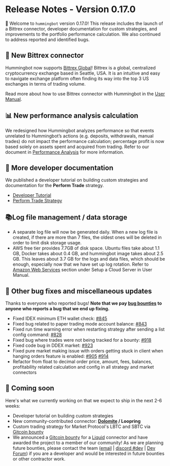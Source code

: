 # Release Notes - Version 0.17.0

🚀 Welcome to `hummingbot` version 0.17.0! This release includes the launch of a Bittrex connector, developer documentation for custom strategies, and improvements to the portfolio performance calculation. We also continued to address reported and identified bugs.


## 🔗 New Bittrex connector

Hummingbot now supports [Bittrex Global](https://global.bittrex.com/)! Bittrex is a global, centralized cryptocurrency exchange based in Seattle, USA. It is an intuitive and easy to navigate exchange platform often finding its way into the top 3 US exchanges in terms of trading volume.

Read more about how to use Bittrex connector with Hummingbot in the [User Manual](https://docs.hummingbot.io/connectors/bittrex/).


## 📊 New performance analysis calculation

We redesigned how Hummingbot analyzes performance so that events unrelated to Hummingbot’s actions (e.g. deposits, withdrawals, manual trades) do not impact the performance calculation; percentage profit is now based solely on assets spent and acquired from trading. Refer to our document in [Performance Analysis](/operation/performance-analysis) for more information.


## 📝 More developer documentation

We published a developer tutorial on building custom strategies and documentation for the **Perform Trade** strategy.

* [Developer Tutorial](/developers/strategies/tutorial)
* [Perform Trade Strategy](/developers/strategies/perform-trade)


## 📚Log file management / data storage

* A separate log file will now be generated daily. When a new log file is created, if there are more than 7 files, the oldest ones will be deleted in order to limit disk storage usage.
* AWS free tier provides 7.7GB of disk space. Ubuntu files take about 1.1 GB, Docker takes about 0.4 GB, and hummingbot image takes about 2.5 GB. This leaves about 3.7 GB for the logs and data files, which should be enough, especially now that we have set up log rotation. Refer to [Amazon Web Services](https://docs.hummingbot.io/installation/cloud/#amazon-web-services) section under Setup a Cloud Server in User Manual.


## 🐞 Other bug fixes and miscellaneous updates

Thanks to everyone who reported bugs! **Note that we pay [bug bounties](/bounties/bug-bounty-program) to anyone who reports a bug that we end up fixing.**

* Fixed IDEX minimum ETH wallet check: [#845](https://github.com/CoinAlpha/hummingbot/issues/845)
* Fixed bug related to paper trading mode account balance: [#843](https://github.com/CoinAlpha/hummingbot/issues/843)
* Fixed run time warning error when restarting strategy after sending a list config command: [#828](https://github.com/CoinAlpha/hummingbot/issues/828)
* Fixed bug where trades were not being tracked for a bounty: [#918](https://github.com/CoinAlpha/hummingbot/issues/918)
* Fixed code bug in DDEX market: [#923](https://github.com/CoinAlpha/hummingbot/issues/923)
* Fixed pure market making issue with orders getting stuck in client when hanging orders feature is enabled: [#905](https://github.com/CoinAlpha/hummingbot/issues/905) [#914](https://github.com/CoinAlpha/hummingbot/issues/914)
* Refactor from float to decimal order price, amount, fees, balances, profitability related calculation and config in all strategy and market connectors


## 🚀 Coming soon

Here's what we currently working on that we expect to ship in the next 2-6 weeks:

* Developer tutorial on building custom strategies
* New community-contributed connector: **[Dolomite](https://dolomite.io/) / Loopring**
* Custom trading strategy for Market Protocol's LBTC and SBTC via [Gitcoin bounty](https://gitcoin.co/issue/MARKETProtocol/MARKETProtocol/230/3417)
* We announced a [Gitcoin bounty](https://gitcoin.co/issue/CoinAlpha/hummingbot/909/3556) for a [Liquid](https://liquid.com) connector and have awarded the project to a member of our community!  As we are planning future bounties, please contact the team ([email](mailto:dev@hummingbot.io) | [discord #dev](https://discord.hummingbot.io) | [Dev Forum](https://forum.hummingbot.io)) if you are a developer and would be interested in future bounties or other contractor work.
